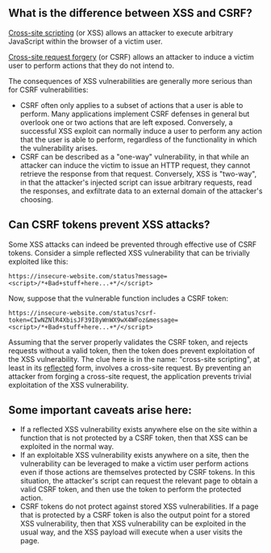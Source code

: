 ## What is the difference between XSS and CSRF?

[Cross-site scripting](https://portswigger.net/web-security/cross-site-scripting) (or XSS) allows an attacker to execute arbitrary JavaScript within the browser of a victim user.

[Cross-site request forgery](https://portswigger.net/web-security/csrf) (or CSRF) allows an attacker to induce a victim user to perform actions that they do not intend to.

The consequences of XSS vulnerabilities are generally more serious than for CSRF vulnerabilities:
- CSRF often only applies to a subset of actions that a user is able to perform. Many applications implement CSRF defenses in general but overlook one or two actions that are left exposed. Conversely, a successful XSS exploit can normally induce a user to perform any action that the user is able to perform, regardless of the functionality in which the vulnerability arises.
- CSRF can be described as a "one-way" vulnerability, in that while an attacker can induce the victim to issue an HTTP request, they cannot retrieve the response from that request. Conversely, XSS is "two-way", in that the attacker's injected script can issue arbitrary requests, read the responses, and exfiltrate data to an external domain of the attacker's choosing.

## Can CSRF tokens prevent XSS attacks?
Some XSS attacks can indeed be prevented through effective use of CSRF tokens. Consider a simple reflected XSS vulnerability that can be trivially exploited like this:
```
https://insecure-website.com/status?message=<script>/*+Bad+stuff+here...+*/</script>
```

Now, suppose that the vulnerable function includes a CSRF token:
```
https://insecure-website.com/status?csrf-token=CIwNZNlR4XbisJF39I8yWnWX9wX4WFoz&message=<script>/*+Bad+stuff+here...+*/</script>
```

Assuming that the server properly validates the CSRF token, and rejects requests without a valid token, then the token does prevent exploitation of the XSS vulnerability. The clue here is in the name: "cross-site scripting", at least in its [reflected](https://portswigger.net/web-security/cross-site-scripting/reflected) form, involves a cross-site request. By preventing an attacker from forging a cross-site request, the application prevents trivial exploitation of the XSS vulnerability.

## Some important caveats arise here:
- If a reflected XSS vulnerability exists anywhere else on the site within a function that is not protected by a CSRF token, then that XSS can be exploited in the normal way.
- If an exploitable XSS vulnerability exists anywhere on a site, then the vulnerability can be leveraged to make a victim user perform actions even if those actions are themselves protected by CSRF tokens. In this situation, the attacker's script can request the relevant page to obtain a valid CSRF token, and then use the token to perform the protected action.
- CSRF tokens do not protect against stored XSS vulnerabilities. If a page that is protected by a CSRF token is also the output point for a stored XSS vulnerability, then that XSS vulnerability can be exploited in the usual way, and the XSS payload will execute when a user visits the page.